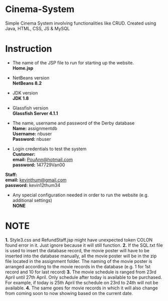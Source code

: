 # Cinema-System
Simple Cinema System involving functionalities like CRUD. Created using Java, HTML, CSS, JS &amp; MySQL

# Instruction
- The name of the JSP file to run for starting up the website.</br>
**Home.jsp**</br>

- NetBeans version</br>
**NetBeans 8.2**</br>

- JDK version</br>
**JDK 1.8**</br>

- Glassfish version</br>
**Glassfish Server 4.1.1**</br>

- The name, username and password of the Derby database</br>
**Name:** assignmentdb</br>
**Username:** nbuser</br>
**Password:** nbuser</br>

- Login credentials to test the system</br>
**Customer:**</br>
**email:** PouAnn@hotmail.com</br>
**password:** 147729Van00</br>

**Staff:**</br>
**email:** kevinthum@gmail.com</br>
**password:** kevin12thum34</br>

- Any special configuration needed in order to run the website (e.g. additional settings)</br>
**NONE**</br>

# NOTE
**1.** Style3.css and RefundStaff.jsp might have unexpected token COLON found error in it. Just ignore because it will still function.
**2.** If the SQL.txt file is used to insert the database record, the movie poster will have to be inserted into the database manually, all the movie poster will be in the zip file located in the assignment folder. The naming of the movie poster is arranged according to the movie records in the database (e.g. 1 for 1st record and 10 for last record)
**3.** The movie schedule is ranged from 23rd April until 27th April. Only schedule after today is available to be purchased. For example, if today is 25th April the schedule on 23rd to 24th will not be available.
**4.** The same goes for movie records in which it will also change from coming soon to now showing based on the current date.
